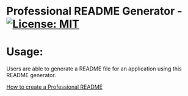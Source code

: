 # Professional README Generator - [![License: MIT](https://img.shields.io/badge/License-MIT-yellow.svg)](https://opensource.org/licenses/MIT)

# Usage:
Users are able to generate a README file for an application using this README generator.

[How to create a Professional README](https://coding-boot-camp.github.io/full-stack/github/professional-readme-guide)

